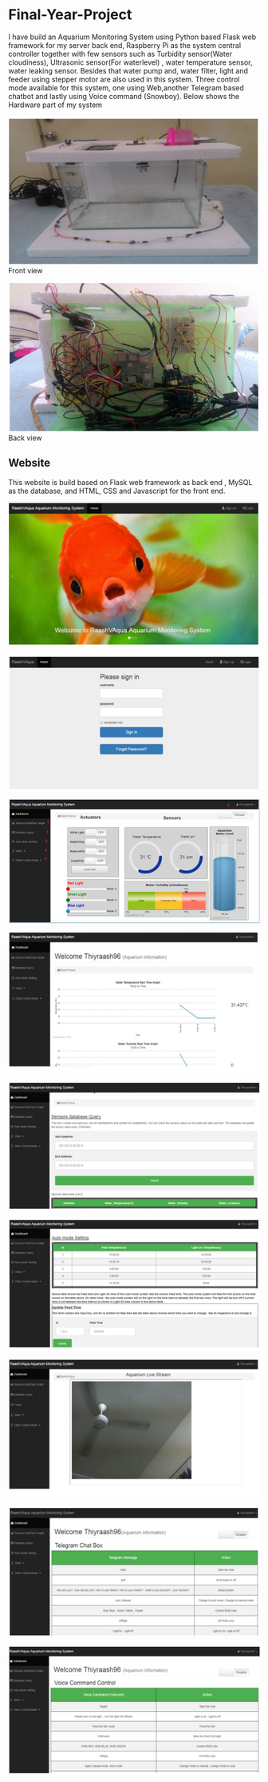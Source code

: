 # Final-Year-Project

I have build an Aquarium Monitoring System using Python based Flask web framework for my server back end, Raspberry Pi as the system central controller together with few sensors such as Turbidity sensor(Water cloudiness), Ultrasonic sensor(For waterlevel) , water temperature sensor, water leaking sensor. Besides that water pump and, water filter, light and feeder using stepper motor are also used in this system.
Three control mode available for this system, one using Web,another Telegram based chatbot and lastly using Voice command (Snowboy).
Below shows the Hardware part of my system

![alt text](resource/FrontAquarium.JPG "Front view of my Aquarium Monitoring System")
Front view

![alt text](resource/BackAquarium.JPG "Back view of my Aquarium Monitoring System")
Back view


## Website

This website is build based on Flask web framework as back end , MySQL as the database, and HTML, CSS and Javascript for the front end.

![alt text](resource/HomePageWeb.JPG "First page of my website")


![alt text](resource/LoginPageWeb.JPG "Login page of my website")


![alt text](resource/MyWebsite.JPG "Dashboard page of my website")

![alt text](resource/LiveDataPageWeb.JPG "LiveData page of my website")


![alt text](resource/DataQueryPageWeb.JPG "Database Query page of my website")

![alt text](resource/AutoModeSettingPageWeb.JPG "AutomodeSetthing page of my website")

![alt text](resource/LiveStreamVideoPageWeb.JPG "Video Streaming page of my website")

![alt text](resource/AquriumInfo.JPG "Telegram chat info page of my website")

![alt text](resource/AquriumVoiceCommandInfo.JPG "Telegram chat info page of my website")




